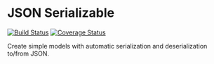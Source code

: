 # JSON Serializable

[![Build Status](https://travis-ci.org/acroz/jsonserializable.svg?branch=master)](https://travis-ci.org/acroz/jsonserializable)
[![Coverage Status](https://coveralls.io/repos/github/acroz/jsonserializable/badge.svg?branch=master)](https://coveralls.io/github/acroz/jsonserializable?branch=master)

Create simple models with automatic serialization and deserialization to/from
JSON.
